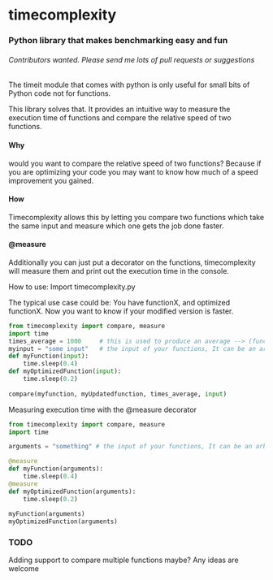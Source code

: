 # timecomplexity

<h3>Python library that makes benchmarking easy and fun</h3>
<h6>Contributors wanted. Please send me lots of pull requests or suggestions</h6>
The timeit module that comes with python is only useful for small bits of Python code not for functions.

This library solves that. It provides an intuitive way to measure the execution time of functions and compare the relative speed of two functions.
<h4>Why</h4> would you want to compare the relative speed of two functions? 
Because if you are optimizing your code you may want to know how much of a speed improvement you gained. 
<h4>How</h4>
Timecomplexity allows this by letting you compare two functions which take the same input and measure which one gets the job done faster. 
<h4>@measure</h4>
Additionally you can just put a decorator on the functions, timecomplexity will measure them and print out the execution time in the console.

How to use:
Import timecomplexity.py

The typical use case could be: You have functionX, and optimized functionX. Now you want to know if your modified version is faster.

```python
from timecomplexity import compare, measure
import time
times_average = 1000     # this is used to produce an average --> (function_calls / number_of_calls)
myinput = "some input"   # the input of your functions, It can be an arbitrary number of inputs, an array or dictionary 
def myFunction(input):
	time.sleep(0.4)
def myOptimizedFunction(input):
	time.sleep(0.2)
	
compare(myfunction, myUpdatedfunction, times_average, input)
```
Measuring execution time with the @measure decorator
```python
from timecomplexity import compare, measure
import time

arguments = "something" # the input of your functions, It can be an arbitrary number of inputs, an array or dictionary

@measure
def myFunction(arguments):
	time.sleep(0.4)
@measure
def myOptimizedFunction(arguments):
	time.sleep(0.2)
	
myFunction(arguments)
myOptimizedFunction(arguments)
```
<h3>TODO</h3>
Adding support to compare multiple functions maybe? 
Any ideas are welcome
